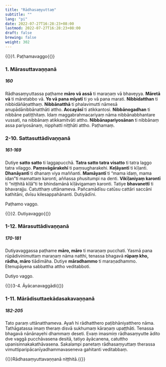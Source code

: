 ```yaml
---
title: "Rādhasaṃyuttaṃ"
subtitle: ""
lang: "pi"
date: 2022-07-27T16:28:23+08:00
lastmod: 2022-07-27T16:28:23+08:00
draft: false
brewing: false
weight: 302
---
```


{{<subtitle>}}1. Paṭhamavaggo{{</subtitle>}}

### 1. Mārasuttavaṇṇanā

##### 160

Rādhasaṃyuttassa paṭhame **māro vā assā** ti maraṇaṃ vā bhaveyya. **Māretā vā** ti māretabbo vā. **Yo vā pana mīyatī** ti yo vā pana marati. **Nibbidatthan** ti nibbidāñāṇatthaṃ. **Nibbānatthā** ti phalavimutti nāmesā anupādānibbānatthāti attho. **Accayāsī** ti atikkantosi. **Nibbānogadhan** ti nibbāne patiṭṭhitaṃ. Idaṃ maggabrahmacariyaṃ nāma nibbānabbhantare vussati, na nibbānaṃ atikkamitvāti attho. **Nibbānapariyosānan** ti nibbānaṃ assa pariyosānaṃ, nipphatti niṭṭhāti attho. Paṭhamaṃ.

### 2-10. Sattasuttādivaṇṇanā

##### 161-169

Dutiye **satto satto** ti laggapucchā. **Tatra satto tatra visatto** ti tatra laggo tatra vilaggo. **Paṃsvāgārakehī** ti paṃsugharakehi. **Keḷāyantī** ti kīḷanti. **Dhanāyantī** ti dhanaṃ viya maññanti. **Mamāyantī** ti “mama idaṃ, mama idan”ti mamattaṃ karonti, aññassa phusitumpi na denti. **Vikīḷaniyaṃ karontī** ti “niṭṭhitā kīḷā”ti te bhindamānā kīḷāvigamaṃ karonti. Tatiye **bhavanettī** ti bhavarajju. Catutthaṃ uttānameva. Pañcamādīsu catūsu cattāri saccāni kathitāni, dvīsu kilesappahānanti. Dutiyādīni.

<p class="text-center text-muted">Paṭhamo vaggo.</p>

{{<subtitle>}}2. Dutiyavaggo{{</subtitle>}}

### 1-12. Mārasuttādivaṇṇanā

##### 170-181

Dutiyavaggassa paṭhame **māro, māro** ti maraṇaṃ pucchati. Yasmā pana rūpādivinimuttaṃ maraṇaṃ nāma natthi, tenassa bhagavā **rūpaṃ kho, rādha, māro** tiādimāha. Dutiye **māradhammo** ti maraṇadhammo. Etenupāyena sabbattha attho veditabboti.

<p class="text-center text-muted">Dutiyo vaggo.</p>

{{<subtitle>}}3-4. Āyācanavaggādi{{</subtitle>}}

### 1-11. Mārādisuttaekādasakavaṇṇanā

##### 182-205

Tato paraṃ uttānatthameva. Ayañ hi rādhatthero paṭibhāniyatthero nāma. Tathāgatassa imaṃ theraṃ disvā sukhumaṃ kāraṇaṃ upaṭṭhāti. Tenassa bhagavā nānānayehi dhammaṃ deseti. Evaṃ imasmiṃ rādhasaṃyutte ādito dve vaggā pucchāvasena desitā, tatiyo āyācanena, catuttho upanisinnakakathāvasena. Sakalampi panetaṃ rādhasaṃyuttaṃ therassa vimuttiparipācanīyadhammavaseneva gahitanti veditabbaṃ.

{{<eof>}}Rādhasaṃyuttavaṇṇanā niṭṭhitā.{{</eof>}}